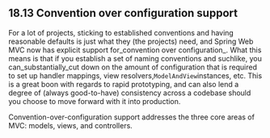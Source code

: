 ## 18.13 Convention over configuration support

For a lot of projects, sticking to established conventions and having reasonable defaults is just what they \(the projects\) need, and Spring Web MVC now has explicit support for_convention over configuration_. What this means is that if you establish a set of naming conventions and suchlike, you can_substantially_cut down on the amount of configuration that is required to set up handler mappings, view resolvers,`ModelAndView`instances, etc. This is a great boon with regards to rapid prototyping, and can also lend a degree of \(always good-to-have\) consistency across a codebase should you choose to move forward with it into production.

Convention-over-configuration support addresses the three core areas of MVC: models, views, and controllers.

